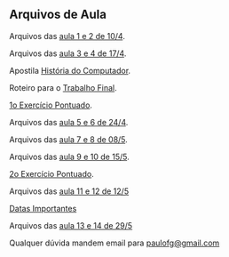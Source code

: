 ## Arquivos de Aula

Arquivos das [aula 1 e 2 de 10/4](https://drive.google.com/open?id=0B5iaTzpaUAh6VHVrQzV6eXBSZ00).

Arquivos das [aula 3 e 4 de 17/4](https://drive.google.com/open?id=0B5iaTzpaUAh6WnJTaTdTRklrSjQ).

Apostila [História do Computador](https://drive.google.com/open?id=0B5iaTzpaUAh6RmtENzJFdm5OcXc).

Roteiro para o [Trabalho Final](https://drive.google.com/open?id=0B5iaTzpaUAh6Y3NaU2xiZmM2amM).

[1o Exercício Pontuado](https://goo.gl/forms/Onz35gD26GCuhnHo2).

Arquivos das [aula 5 e 6 de 24/4](https://drive.google.com/open?id=0B5iaTzpaUAh6Q3VYUmRZSG50dEE).

Arquivos das [aula 7 e 8 de 08/5](https://drive.google.com/open?id=0B5iaTzpaUAh6MzdYMnBkY0xLc1U).

Arquivos das [aula 9 e 10 de 15/5](https://drive.google.com/open?id=0B5iaTzpaUAh6N2JQZHdVUkRjdXM).

[2o Exercício Pontuado](https://goo.gl/forms/vvBj6rkd0LVJb2im2).

Arquivos das [aula 11 e 12 de 12/5](https://drive.google.com/open?id=0B5iaTzpaUAh6OS1tQUE2UVFHZnM)

[Datas Importantes](https://drive.google.com/open?id=0B5iaTzpaUAh6VE1qZUdWNE1SRXc)

Arquivos das [aula 13 e 14 de 29/5](https://drive.google.com/open?id=0B5iaTzpaUAh6SHoxRDNnNEdMa1E)


Qualquer dúvida mandem email para paulofg@gmail.com

